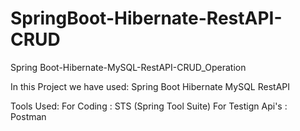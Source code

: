 # SpringBoot-Hibernate-RestAPI-CRUD
Spring Boot-Hibernate-MySQL-RestAPI-CRUD_Operation

In this Project we have used:
Spring Boot
Hibernate
MySQL
RestAPI

Tools Used:
For Coding : STS (Spring Tool Suite)
For Testign Api's : Postman
